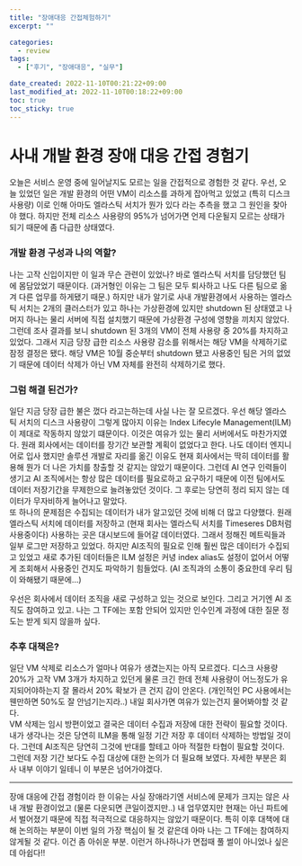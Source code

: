 ```yaml
---
title: "장애대응 간접체험하기"
excerpt: ""

categories:
  - review
tags:
  - ["후기", "장애대응", "실무"]

date_created: 2022-11-10T00:21:22+09:00
last_modified_at: 2022-11-10T00:18:22+09:00
toc: true
toc_sticky: true
---
```


# 사내 개발 환경 장애 대응 간접 경험기
오늘은 서비스 운영 중에 일어날지도 모르는 일을 간접적으로 경험한 것 같다. 우선, 오늘 있었던 일은 개발 환경의 어떤 VM이 리소스를 과하게 잡아먹고 있었고 (특히 디스크 사용량) 이로 인해 아마도 엘라스틱 서치가 뭔가 있다 라는 추측을 했고 그 원인을 찾아야 했다. 하지만 전체 리소스 사용량의 95%가 넘어가면 언제 다운될지 모르는 상태가 되기 때문에 좀 다급한 상태였다. 

### 개발 환경 구성과 나의 역할?
나는 고작 신입이지만 이 일과 무슨 관련이 있었나? 바로 엘라스틱 서치를 담당했던 팀에 몸담았었기 때문이다. (과거형인 이유는 그 팀은 모두 퇴사하고 나도 다른 팀으로 옮겨 다른 업무를 하게됐기 때문.) 하지만 내가 알기로 사내 개발환경에서 사용하는 엘라스틱 서치는 2개의 클러스터가 있고 하나는 가상환경에 있지만 shutdown 된 상태였고 나머지 하나는 물리 서버에 직접 설치했기 때문에 가상환경 구성에 영향을 끼치지 않았다. 그런데 조사 결과를 보니 shutdown 된 3개의 VM이 전체 사용량 중 20%를 차지하고 있었다. 그래서 지금 당장 급한 리소스 사용량 감소를 위해서는 해당 VM을 삭제하기로 잠정 결정은 됐다. 해당 VM은 10월 중순부터 shutdown 됐고 사용중인 팀은 거의 없었기 때문에 데이터 삭제가 아닌 VM 자체를 완전히 삭제하기로 했다.

### 그럼 해결 된건가?
일단 지금 당장 급한 불은 껐다 라고는하는데 사실 나는 잘 모르겠다. 우선 해당 엘라스틱 서치의 디스크 사용량이 그렇게 많아지 이유는 Index Lifecyle Management(ILM)이 제대로 작동하지 않았기 떄문이다. 이것은 여유가 있는 물리 서버에서도 마찬가지였다. 원래 회사에서는 데이터를 장기간 보관할 계획이 없었다고 한다. 나도 데이터 엔지니어로 입사 했지만 솔루션 개발로 자리를 옮긴 이유도 현재 회사에서는 딱히 데이터를 활용해 뭔가 더 나은 가치를 창출할 것 같지는 않았기 때문이다. 그런데 AI 연구 인력들이 생기고 AI 조직에서는 항상 많은 데이터를 필요로하고 요구하기 때문에 이전 팀에서도 데이터 저장기간을 무제한으로 늘려놓았던 것이다. 그 후로는 당연히 정리 되지 않는 데이터가 무자비하게 늘어나고 말았다.  
또 하나의 문제점은 수집되는 데이터가 내가 알고있던 것에 비해 더 많고 다양했다. 원래 엘라스틱 서치에 데이터를 저장하고 (현재 회사는 엘라스틱 서치를 Timeseres DB처럼 사용중이다) 사용하는 곳은 대시보드에 들어갈 데이터였다. 그래서 정해진 메트릭들과 일부 로그만 저장하고 있었다. 하지만 AI조직의 필요로 인해 훨씬 많은 데이터가 수집되고 있었고 새로 추가된 데이터들은 ILM 설정은 커녕 index alias도 설정이 없어서 어떻게 조회해서 사용중인 건지도 파악하기 힘들었다. (AI 조직과의 소통이 중요한데 우리 팀이 와해됐기 때문에...)

우선은 회사에서 데이터 조직을 새로 구성하고 있는 것으로 보인다. 그리고 거기엔 AI 조직도 참여하고 있고. 나는 그 TF에는 포함 안되어 있지만 인수인계 과정에 대한 질문 정도는 받게 되지 않을까 싶다. 

### 추후 대책은?
일단 VM 삭제로 리소스가 얼마나 여유가 생겼는지는 아직 모르겠다. 디스크 사용량 20%가 고작 VM 3개가 차지하고 있던게 물론 크긴 한데 전체 사용량이 어느정도가 유지되어야하는지 잘 몰라서 20% 확보가 큰 건지 감이 안온다. (개인적인 PC 사용에서는 웬만하면 50%도 잘 안넘기는지라..) 내일 회사가면 여유가 있는건지 물어봐야할 것 같다.  
VM 삭제는 임시 방편이었고 결국은 데이터 수집과 저장에 대한 전략이 필요할 것이다. 내가 생각나는 것은 당연히 ILM을 통해 일정 기간 저장 후 데이터 삭제하는 방법일 것이다. 그런데 AI조직은 당연히 그것에 반대를 할테고 아마 적절한 타협이 필요할 것이다. 그런데 저장 기간 보다도 수집 대상에 대한 논의가 더 필요해 보였다. 자세한 부분은 회사 내부 이야기 일테니 이 부분은 넘어가야겠다.  

---

장애 대응에 간접 경험이라 한 이유는 사실 장애라기엔 서비스에 문제가 크지는 않은 사내 개발 환경이었고 (물론 다운되면 큰일이겠지만..) 내 업무였지만 현재는 아닌 파트에서 벌어졌기 때문에 직접 적극적으로 대응하지는 않았기 때문이다. 특히 이후 대책에 대해 논의하는 부분이 이번 일의 가장 핵심이 될 것 같은데 아마 나는 그 TF에는 참여하지 않게될 것 같다. 이건 좀 아쉬운 부분. 이런거 하나하나가 면접때 풀 썰이 아니었나 싶은데 아쉽다!!